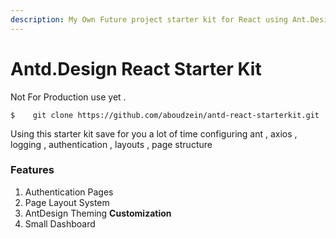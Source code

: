 ```yaml
---
description: My Own Future project starter kit for React using Ant.Design Framework
---
```


# Antd.Design React Starter Kit

Not For Production use yet .

```
$    git clone https://github.com/aboudzein/antd-react-starterkit.git
```


 Using this starter kit save for you a lot of time configuring ant , axios , logging , authentication , layouts , page  structure 

### Features

1. Authentication Pages 
2. Page Layout System 
3. AntDesign Theming **Customization** 
4. Small Dashboard 

